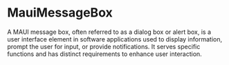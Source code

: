 # MauiMessageBox
A MAUI message box, often referred to as a dialog box or alert box, is a user interface element in software  applications used to display information, prompt the user for input, or provide notifications.  It serves specific functions and has distinct requirements to enhance user interaction. 
